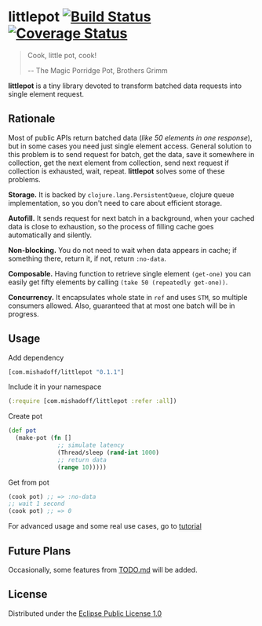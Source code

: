 # littlepot [![Build Status](https://travis-ci.org/mishadoff/littlepot.svg?branch=master)](https://travis-ci.org/mishadoff/littlepot) [![Coverage Status](https://coveralls.io/repos/mishadoff/littlepot/badge.svg)](https://coveralls.io/r/mishadoff/littlepot)

> Cook, little pot, cook!
>
>  -- The Magic Porridge Pot, Brothers Grimm

**littlepot** is a tiny library devoted to transform batched data requests into single element request.

## Rationale

Most of public APIs return batched data (_like 50 elements in one response_), but in some cases you need just single element access. General solution to this problem is to send request for batch, get the data, save it somewhere in collection, get the next element from collection, send next request if collection is exhausted, wait, repeat.
**littlepot** solves some of these problems.

**Storage.** It is backed by `clojure.lang.PersistentQueue`, clojure queue implementation, so you don't need to care about efficient storage.

**Autofill.** It sends request for next batch in a background, when your cached data is close to exhaustion, so the process of filling cache goes automatically and silently.  

**Non-blocking.** You do not need to wait when data appears in cache; if something there, return it, if not, return `:no-data`.

**Composable.** Having function to retrieve single element `(get-one)` you can easily get fifty elements by calling `(take 50 (repeatedly get-one))`.

**Concurrency.** It encapsulates whole state in `ref` and uses `STM`, so multiple consumers allowed. Also, guaranteed that at most one batch will be in progress.

## Usage

Add dependency

``` clojure
[com.mishadoff/littlepot "0.1.1"]
```

Include it in your namespace

``` clojure
(:require [com.mishadoff/littlepot :refer :all])
```

Create pot

``` clojure
(def pot
  (make-pot (fn []
              ;; simulate latency
              (Thread/sleep (rand-int 1000)
	          ;; return data
              (range 10)))))
```

Get from pot

``` clojure
(cook pot) ;; => :no-data
;; wait 1 second
(cook pot) ;; => 0
```

For advanced usage and some real use cases,
go to [tutorial](doc/tutorial.md)

## Future Plans

Occasionally, some features from [TODO.md](doc/todo.md) will be added.

## License

Distributed under the [Eclipse Public License 1.0](https://www.eclipse.org/legal/epl-v10.html)
